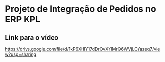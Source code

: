 # Projeto de Integração de Pedidos no ERP KPL

## Link para o vídeo

https://drive.google.com/file/d/1kP6XHlY17dDrOvXYIMrQ6WVjLCYazeq7/view?usp=sharing